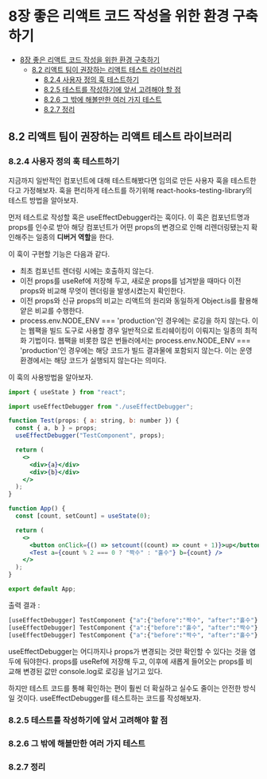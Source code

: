 # 8장 좋은 리액트 코드 작성을 위한 환경 구축하기

- [8장 좋은 리액트 코드 작성을 위한 환경 구축하기](#8장-좋은-리액트-코드-작성을-위한-환경-구축하기)
  - [8.2 리액트 팀이 권장하는 리액트 테스트 라이브러리](#82-리액트-팀이-권장하는-리액트-테스트-라이브러리)
    - [8.2.4 사용자 정의 훅 테스트하기](#824-사용자-정의-훅-테스트하기)
    - [8.2.5 테스트를 작성하기에 앞서 고려해야 할 점](#825-테스트를-작성하기에-앞서-고려해야-할-점)
    - [8.2.6 그 밖에 해볼만한 여러 가지 테스트](#826-그-밖에-해볼만한-여러-가지-테스트)
    - [8.2.7 정리](#827-정리)

## 8.2 리액트 팀이 권장하는 리액트 테스트 라이브러리

### 8.2.4 사용자 정의 훅 테스트하기

지금까지 일반적인 컴포넌트에 대해 테스트해봤다면 임의로 만든 사용자 훅을 테스트한다고 가정해보자.
훅을 편리하게 테스트를 하기위해 react-hooks-testing-library의 테스트 방법을 알아보자.

먼저 테스트로 작성할 훅은 useEffectDebugger라는 훅이다.
이 훅은 컴포넌트명과 props를 인수로 받아 해당 컴포넌트가 어떤 props의 변경으로 인해 리렌더링됐는지 확인해주는 일종의 **디버거 역할**을 한다.

이 훅이 구현할 기능은 다음과 같다.

- 최초 컴포넌트 렌더링 시에는 호출하지 않는다.
- 이전 props를 useRef에 저장해 두고, 새로운 props를 넘겨받을 때마다 이전 props와 비교해 무엇이 렌더링을 발생시켰는지 확인한다.
- 이전 props와 신규 props의 비교는 리액트의 원리와 동일하게 Object.is를 활용해 얕은 비교를 수행한다.
- process.env.NODE_ENV === 'production'인 경우에는 로깅을 하지 않는다. 이는 웹팩을 빌드 도구로 사용할 경우 일반적으로 트리쉐이킹이 이뤄지는 일종의 최적화 기법이다. 웹팩을 비롯한 많은 번들러에서는 process.env.NODE_ENV === 'production'인 경우에는 해당 코드가 빌드 결과물에 포함되지 않는다. 이는 운영 환경에서는 해당 코드가 실행되지 않는다는 의미다.

이 훅의 사용방법을 알아보자.

```jsx
import { useState } from "react";

import useEffectDebugger from "./useEffectDebugger";

function Test(props: { a: string, b: number }) {
  const { a, b } = props;
  useEffectDebugger("TestComponent", props);

  return (
    <>
      <div>{a}</div>
      <div>{b}</div>
    </>
  );
}

function App() {
  const [count, setCount] = useState(0);

  return (
    <>
      <button onClick={() => setcount((count) => count + 1)}>up</button>
      <Test a={count % 2 === 0 ? "짝수" : "홀수"} b={count} />
    </>
  );
}

export default App;
```

출력 결과 :

```bash
[useEffectDebugger] TestComponent {"a":{"before":"짝수", "after":"홀수"}, "b":{"before":0,"after":1}}
[useEffectDebugger] TestComponent {"a":{"before":"홀수", "after":"짝수"}, "b":{"before":1,"after":2}}
[useEffectDebugger] TestComponent {"a":{"before":"짝수", "after":"홀수"}, "b":{"before":2,"after":3}}
```

useEffectDebugger는 어디까지나 props가 변경되는 것만 확인할 수 있다는 것을 염두에 둬야한다.
props를 useRef에 저장해 두고, 이후에 새롭게 들어오는 props를 비교해 변경된 값만 console.log로 로깅을 남기고 있다.

하지만 테스트 코드를 통해 확인하는 편이 훨씬 더 확실하고 실수도 줄이는 안전한 방식일 것이다.
useEffectDebugger를 테스트하는 코드를 작성해보자.

### 8.2.5 테스트를 작성하기에 앞서 고려해야 할 점

### 8.2.6 그 밖에 해볼만한 여러 가지 테스트

### 8.2.7 정리
